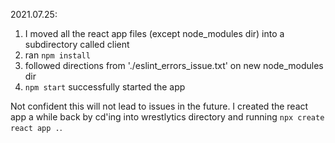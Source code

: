 2021.07.25:

1. I moved all the react app files (except node_modules dir) into a subdirectory called client
2. ran `npm install`
3. followed directions from './eslint_errors_issue.txt' on new node_modules dir
4. `npm start` successfully started the app

Not confident this will not lead to issues in the future. I created the react app a while back by cd'ing
into wrestlytics directory and running `npx create react app .`.